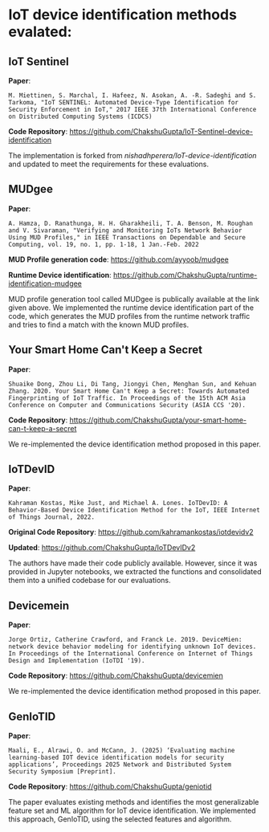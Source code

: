 # IoT device identification methods evalated:

## IoT Sentinel

**Paper**:
```
M. Miettinen, S. Marchal, I. Hafeez, N. Asokan, A. -R. Sadeghi and S. Tarkoma, "IoT SENTINEL: Automated Device-Type Identification for Security Enforcement in IoT," 2017 IEEE 37th International Conference on Distributed Computing Systems (ICDCS)
```

**Code Repository**: https://github.com/ChakshuGupta/IoT-Sentinel-device-identification

The implementation is forked from *nishadhperera/IoT-device-identification* and updated to meet the requirements for these evaluations.


## MUDgee

**Paper**: 
```
A. Hamza, D. Ranathunga, H. H. Gharakheili, T. A. Benson, M. Roughan and V. Sivaraman, "Verifying and Monitoring IoTs Network Behavior Using MUD Profiles," in IEEE Transactions on Dependable and Secure Computing, vol. 19, no. 1, pp. 1-18, 1 Jan.-Feb. 2022
```

**MUD Profile generation code**: https://github.com/ayyoob/mudgee

**Runtime Device identification**: https://github.com/ChakshuGupta/runtime-identification-mudgee


MUD profile generation tool called MUDgee is publically available at the link given above. We implemented the runtime device identification part of the code, which generates the MUD profiles from the runtime network traffic and tries to find a match with the known MUD profiles.


## Your Smart Home Can't Keep a Secret

**Paper**:
```
Shuaike Dong, Zhou Li, Di Tang, Jiongyi Chen, Menghan Sun, and Kehuan Zhang. 2020. Your Smart Home Can't Keep a Secret: Towards Automated Fingerprinting of IoT Traffic. In Proceedings of the 15th ACM Asia Conference on Computer and Communications Security (ASIA CCS '20).
```

**Code Repository**: https://github.com/ChakshuGupta/your-smart-home-can-t-keep-a-secret

We re-implemented the device identification method proposed in this paper.

## IoTDevID

**Paper**:
```
Kahraman Kostas, Mike Just, and Michael A. Lones. IoTDevID: A Behavior-Based Device Identification Method for the IoT, IEEE Internet of Things Journal, 2022.
```

**Original Code Repository**: https://github.com/kahramankostas/iotdevidv2

**Updated**: https://github.com/ChakshuGupta/IoTDevIDv2

The authors have made their code publicly available. However, since it was provided in Jupyter notebooks, we extracted the functions and consolidated them into a unified codebase for our evaluations.


## Devicemein

**Paper**:
```
Jorge Ortiz, Catherine Crawford, and Franck Le. 2019. DeviceMien: network device behavior modeling for identifying unknown IoT devices. In Proceedings of the International Conference on Internet of Things Design and Implementation (IoTDI '19).
```

**Code Repository**: https://github.com/ChakshuGupta/devicemien

We re-implemented the device identification method proposed in this paper.


## GenIoTID

**Paper**:
```
Maali, E., Alrawi, O. and McCann, J. (2025) ‘Evaluating machine learning-based IOT device identification models for security applications’, Proceedings 2025 Network and Distributed System Security Symposium [Preprint].
```

**Code Repository**: https://github.com/ChakshuGupta/geniotid

The paper evaluates existing methods and identifies the most generalizable feature set and ML algorithm for IoT device identification. We implemented this approach, GenIoTID, using the selected features and algorithm.
